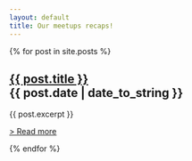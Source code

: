 ```yaml
---
layout: default
title: Our meetups recaps!
---
```



{% for post in site.posts %}
<div class="container-fluid">
	<div class="meetup">
		<h2><a href="{{ post.url }}">{{ post.title }}</a>
			<div class="date">
				<span>{{ post.date | date_to_string }}</span>
			</div>
		</h2>
	</div>
	<div class="post">
		<p>
			{{ post.excerpt }}
				<p class="post-nav">
					<a href="{{ post.url }}">> Read more</a>
				</p>
		</p>	
	</div>
	<div class="break"></div> 
</div>  
{% endfor %}